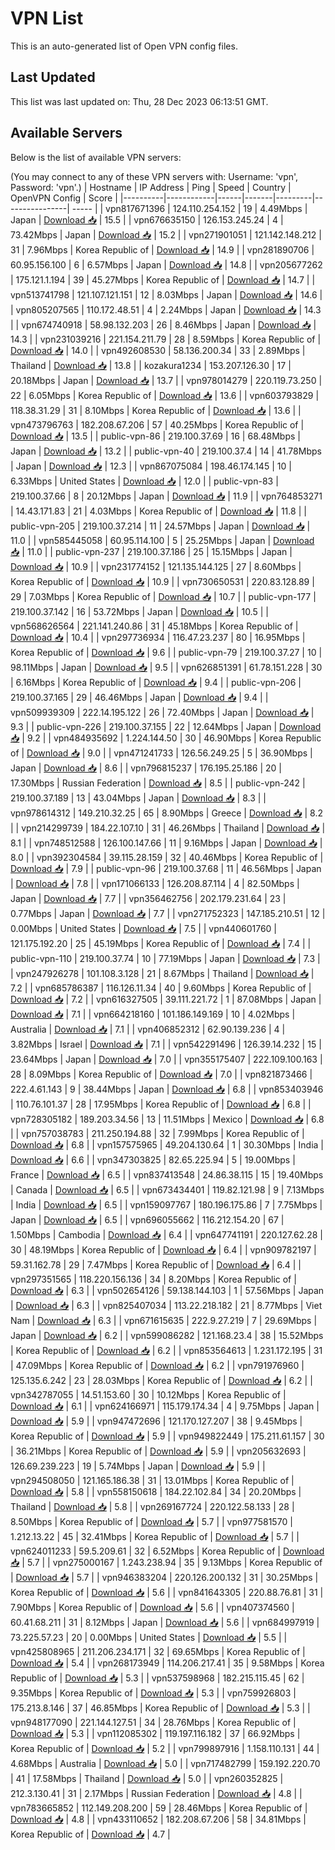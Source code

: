 # VPN List

This is an auto-generated list of Open VPN config files.

## Last Updated

This list was last updated on: Thu, 28 Dec 2023 06:13:51 GMT.

## Available Servers

Below is the list of available VPN servers:

(You may connect to any of these VPN servers with: Username: 'vpn', Password: 'vpn'.)
| Hostname | IP Address | Ping | Speed | Country | OpenVPN Config | Score |
|----------|------------|------|-------|---------|----------------| ----- |
| vpn817671396 | 124.110.254.152 | 19 | 4.49Mbps | Japan | [Download 📥](./configs/server_0_JP.ovpn) | 15.5 |
| vpn676635150 | 126.153.245.24 | 4 | 73.42Mbps | Japan | [Download 📥](./configs/server_1_JP.ovpn) | 15.2 |
| vpn271901051 | 121.142.148.212 | 31 | 7.96Mbps | Korea Republic of | [Download 📥](./configs/server_2_KR.ovpn) | 14.9 |
| vpn281890706 | 60.95.156.100 | 6 | 6.57Mbps | Japan | [Download 📥](./configs/server_3_JP.ovpn) | 14.8 |
| vpn205677262 | 175.121.1.194 | 39 | 45.27Mbps | Korea Republic of | [Download 📥](./configs/server_4_KR.ovpn) | 14.7 |
| vpn513741798 | 121.107.121.151 | 12 | 8.03Mbps | Japan | [Download 📥](./configs/server_5_JP.ovpn) | 14.6 |
| vpn805207565 | 110.172.48.51 | 4 | 2.24Mbps | Japan | [Download 📥](./configs/server_6_JP.ovpn) | 14.3 |
| vpn674740918 | 58.98.132.203 | 26 | 8.46Mbps | Japan | [Download 📥](./configs/server_7_JP.ovpn) | 14.3 |
| vpn231039216 | 221.154.211.79 | 28 | 8.59Mbps | Korea Republic of | [Download 📥](./configs/server_8_KR.ovpn) | 14.0 |
| vpn492608530 | 58.136.200.34 | 33 | 2.89Mbps | Thailand | [Download 📥](./configs/server_9_TH.ovpn) | 13.8 |
| kozakura1234 | 153.207.126.30 | 17 | 20.18Mbps | Japan | [Download 📥](./configs/server_10_JP.ovpn) | 13.7 |
| vpn978014279 | 220.119.73.250 | 22 | 6.05Mbps | Korea Republic of | [Download 📥](./configs/server_11_KR.ovpn) | 13.6 |
| vpn603793829 | 118.38.31.29 | 31 | 8.10Mbps | Korea Republic of | [Download 📥](./configs/server_12_KR.ovpn) | 13.6 |
| vpn473796763 | 182.208.67.206 | 57 | 40.25Mbps | Korea Republic of | [Download 📥](./configs/server_13_KR.ovpn) | 13.5 |
| public-vpn-86 | 219.100.37.69 | 16 | 68.48Mbps | Japan | [Download 📥](./configs/server_14_JP.ovpn) | 13.2 |
| public-vpn-40 | 219.100.37.4 | 14 | 41.78Mbps | Japan | [Download 📥](./configs/server_15_JP.ovpn) | 12.3 |
| vpn867075084 | 198.46.174.145 | 10 | 6.33Mbps | United States | [Download 📥](./configs/server_16_US.ovpn) | 12.0 |
| public-vpn-83 | 219.100.37.66 | 8 | 20.12Mbps | Japan | [Download 📥](./configs/server_17_JP.ovpn) | 11.9 |
| vpn764853271 | 14.43.171.83 | 21 | 4.03Mbps | Korea Republic of | [Download 📥](./configs/server_18_KR.ovpn) | 11.8 |
| public-vpn-205 | 219.100.37.214 | 11 | 24.57Mbps | Japan | [Download 📥](./configs/server_19_JP.ovpn) | 11.0 |
| vpn585445058 | 60.95.114.100 | 5 | 25.25Mbps | Japan | [Download 📥](./configs/server_20_JP.ovpn) | 11.0 |
| public-vpn-237 | 219.100.37.186 | 25 | 15.15Mbps | Japan | [Download 📥](./configs/server_21_JP.ovpn) | 10.9 |
| vpn231774152 | 121.135.144.125 | 27 | 8.60Mbps | Korea Republic of | [Download 📥](./configs/server_22_KR.ovpn) | 10.9 |
| vpn730650531 | 220.83.128.89 | 29 | 7.03Mbps | Korea Republic of | [Download 📥](./configs/server_23_KR.ovpn) | 10.7 |
| public-vpn-177 | 219.100.37.142 | 16 | 53.72Mbps | Japan | [Download 📥](./configs/server_24_JP.ovpn) | 10.5 |
| vpn568626564 | 221.141.240.86 | 31 | 45.18Mbps | Korea Republic of | [Download 📥](./configs/server_25_KR.ovpn) | 10.4 |
| vpn297736934 | 116.47.23.237 | 80 | 16.95Mbps | Korea Republic of | [Download 📥](./configs/server_26_KR.ovpn) | 9.6 |
| public-vpn-79 | 219.100.37.27 | 10 | 98.11Mbps | Japan | [Download 📥](./configs/server_27_JP.ovpn) | 9.5 |
| vpn626851391 | 61.78.151.228 | 30 | 6.16Mbps | Korea Republic of | [Download 📥](./configs/server_28_KR.ovpn) | 9.4 |
| public-vpn-206 | 219.100.37.165 | 29 | 46.46Mbps | Japan | [Download 📥](./configs/server_29_JP.ovpn) | 9.4 |
| vpn509939309 | 222.14.195.122 | 26 | 72.40Mbps | Japan | [Download 📥](./configs/server_30_JP.ovpn) | 9.3 |
| public-vpn-226 | 219.100.37.155 | 22 | 12.64Mbps | Japan | [Download 📥](./configs/server_31_JP.ovpn) | 9.2 |
| vpn484935692 | 1.224.144.50 | 30 | 46.90Mbps | Korea Republic of | [Download 📥](./configs/server_32_KR.ovpn) | 9.0 |
| vpn471241733 | 126.56.249.25 | 5 | 36.90Mbps | Japan | [Download 📥](./configs/server_33_JP.ovpn) | 8.6 |
| vpn796815237 | 176.195.25.186 | 20 | 17.30Mbps | Russian Federation | [Download 📥](./configs/server_34_RU.ovpn) | 8.5 |
| public-vpn-242 | 219.100.37.189 | 13 | 43.04Mbps | Japan | [Download 📥](./configs/server_35_JP.ovpn) | 8.3 |
| vpn978614312 | 149.210.32.25 | 65 | 8.90Mbps | Greece | [Download 📥](./configs/server_36_GR.ovpn) | 8.2 |
| vpn214299739 | 184.22.107.10 | 31 | 46.26Mbps | Thailand | [Download 📥](./configs/server_37_TH.ovpn) | 8.1 |
| vpn748512588 | 126.100.147.66 | 11 | 9.16Mbps | Japan | [Download 📥](./configs/server_38_JP.ovpn) | 8.0 |
| vpn392304584 | 39.115.28.159 | 32 | 40.46Mbps | Korea Republic of | [Download 📥](./configs/server_39_KR.ovpn) | 7.9 |
| public-vpn-96 | 219.100.37.68 | 11 | 46.56Mbps | Japan | [Download 📥](./configs/server_40_JP.ovpn) | 7.8 |
| vpn171066133 | 126.208.87.114 | 4 | 82.50Mbps | Japan | [Download 📥](./configs/server_41_JP.ovpn) | 7.7 |
| vpn356462756 | 202.179.231.64 | 23 | 0.77Mbps | Japan | [Download 📥](./configs/server_42_JP.ovpn) | 7.7 |
| vpn271752323 | 147.185.210.51 | 12 | 0.00Mbps | United States | [Download 📥](./configs/server_43_US.ovpn) | 7.5 |
| vpn440601760 | 121.175.192.20 | 25 | 45.19Mbps | Korea Republic of | [Download 📥](./configs/server_44_KR.ovpn) | 7.4 |
| public-vpn-110 | 219.100.37.74 | 10 | 77.19Mbps | Japan | [Download 📥](./configs/server_45_JP.ovpn) | 7.3 |
| vpn247926278 | 101.108.3.128 | 21 | 8.67Mbps | Thailand | [Download 📥](./configs/server_46_TH.ovpn) | 7.2 |
| vpn685786387 | 116.126.11.34 | 40 | 9.60Mbps | Korea Republic of | [Download 📥](./configs/server_47_KR.ovpn) | 7.2 |
| vpn616327505 | 39.111.221.72 | 1 | 87.08Mbps | Japan | [Download 📥](./configs/server_48_JP.ovpn) | 7.1 |
| vpn664218160 | 101.186.149.169 | 10 | 4.02Mbps | Australia | [Download 📥](./configs/server_49_AU.ovpn) | 7.1 |
| vpn406852312 | 62.90.139.236 | 4 | 3.82Mbps | Israel | [Download 📥](./configs/server_50_IL.ovpn) | 7.1 |
| vpn542291496 | 126.39.14.232 | 15 | 23.64Mbps | Japan | [Download 📥](./configs/server_51_JP.ovpn) | 7.0 |
| vpn355175407 | 222.109.100.163 | 28 | 8.09Mbps | Korea Republic of | [Download 📥](./configs/server_52_KR.ovpn) | 7.0 |
| vpn821873466 | 222.4.61.143 | 9 | 38.44Mbps | Japan | [Download 📥](./configs/server_53_JP.ovpn) | 6.8 |
| vpn853403946 | 110.76.101.37 | 28 | 17.95Mbps | Korea Republic of | [Download 📥](./configs/server_54_KR.ovpn) | 6.8 |
| vpn728305182 | 189.203.34.56 | 13 | 11.51Mbps | Mexico | [Download 📥](./configs/server_55_MX.ovpn) | 6.8 |
| vpn757038783 | 211.250.194.88 | 32 | 7.99Mbps | Korea Republic of | [Download 📥](./configs/server_56_KR.ovpn) | 6.8 |
| vpn157575965 | 49.204.130.64 | 1 | 30.30Mbps | India | [Download 📥](./configs/server_57_IN.ovpn) | 6.6 |
| vpn347303825 | 82.65.225.94 | 5 | 19.00Mbps | France | [Download 📥](./configs/server_58_FR.ovpn) | 6.5 |
| vpn837413548 | 24.86.38.115 | 15 | 19.40Mbps | Canada | [Download 📥](./configs/server_59_CA.ovpn) | 6.5 |
| vpn673434401 | 119.82.121.98 | 9 | 7.13Mbps | India | [Download 📥](./configs/server_60_IN.ovpn) | 6.5 |
| vpn159097767 | 180.196.175.86 | 7 | 7.75Mbps | Japan | [Download 📥](./configs/server_61_JP.ovpn) | 6.5 |
| vpn696055662 | 116.212.154.20 | 67 | 1.50Mbps | Cambodia | [Download 📥](./configs/server_62_KH.ovpn) | 6.4 |
| vpn647741191 | 220.127.62.28 | 30 | 48.19Mbps | Korea Republic of | [Download 📥](./configs/server_63_KR.ovpn) | 6.4 |
| vpn909782197 | 59.31.162.78 | 29 | 7.47Mbps | Korea Republic of | [Download 📥](./configs/server_64_KR.ovpn) | 6.4 |
| vpn297351565 | 118.220.156.136 | 34 | 8.20Mbps | Korea Republic of | [Download 📥](./configs/server_65_KR.ovpn) | 6.3 |
| vpn502654126 | 59.138.144.103 | 1 | 57.56Mbps | Japan | [Download 📥](./configs/server_66_JP.ovpn) | 6.3 |
| vpn825407034 | 113.22.218.182 | 21 | 8.77Mbps | Viet Nam | [Download 📥](./configs/server_67_VN.ovpn) | 6.3 |
| vpn671615635 | 222.9.27.219 | 7 | 29.69Mbps | Japan | [Download 📥](./configs/server_68_JP.ovpn) | 6.2 |
| vpn599086282 | 121.168.23.4 | 38 | 15.52Mbps | Korea Republic of | [Download 📥](./configs/server_69_KR.ovpn) | 6.2 |
| vpn853564613 | 1.231.172.195 | 31 | 47.09Mbps | Korea Republic of | [Download 📥](./configs/server_70_KR.ovpn) | 6.2 |
| vpn791976960 | 125.135.6.242 | 23 | 28.03Mbps | Korea Republic of | [Download 📥](./configs/server_71_KR.ovpn) | 6.2 |
| vpn342787055 | 14.51.153.60 | 30 | 10.12Mbps | Korea Republic of | [Download 📥](./configs/server_72_KR.ovpn) | 6.1 |
| vpn624166971 | 115.179.174.34 | 4 | 9.75Mbps | Japan | [Download 📥](./configs/server_73_JP.ovpn) | 5.9 |
| vpn947472696 | 121.170.127.207 | 38 | 9.45Mbps | Korea Republic of | [Download 📥](./configs/server_74_KR.ovpn) | 5.9 |
| vpn949822449 | 175.211.61.157 | 30 | 36.21Mbps | Korea Republic of | [Download 📥](./configs/server_75_KR.ovpn) | 5.9 |
| vpn205632693 | 126.69.239.223 | 19 | 5.74Mbps | Japan | [Download 📥](./configs/server_76_JP.ovpn) | 5.9 |
| vpn294508050 | 121.165.186.38 | 31 | 13.01Mbps | Korea Republic of | [Download 📥](./configs/server_77_KR.ovpn) | 5.8 |
| vpn558150618 | 184.22.102.84 | 34 | 20.20Mbps | Thailand | [Download 📥](./configs/server_78_TH.ovpn) | 5.8 |
| vpn269167724 | 220.122.58.133 | 28 | 8.50Mbps | Korea Republic of | [Download 📥](./configs/server_79_KR.ovpn) | 5.7 |
| vpn977581570 | 1.212.13.22 | 45 | 32.41Mbps | Korea Republic of | [Download 📥](./configs/server_80_KR.ovpn) | 5.7 |
| vpn624011233 | 59.5.209.61 | 32 | 6.52Mbps | Korea Republic of | [Download 📥](./configs/server_81_KR.ovpn) | 5.7 |
| vpn275000167 | 1.243.238.94 | 35 | 9.13Mbps | Korea Republic of | [Download 📥](./configs/server_82_KR.ovpn) | 5.7 |
| vpn946383204 | 220.126.200.132 | 31 | 30.25Mbps | Korea Republic of | [Download 📥](./configs/server_83_KR.ovpn) | 5.6 |
| vpn841643305 | 220.88.76.81 | 31 | 7.90Mbps | Korea Republic of | [Download 📥](./configs/server_84_KR.ovpn) | 5.6 |
| vpn407374560 | 60.41.68.211 | 31 | 8.12Mbps | Japan | [Download 📥](./configs/server_85_JP.ovpn) | 5.6 |
| vpn684997919 | 73.225.57.23 | 20 | 0.00Mbps | United States | [Download 📥](./configs/server_86_US.ovpn) | 5.5 |
| vpn425808965 | 211.206.234.171 | 32 | 69.65Mbps | Korea Republic of | [Download 📥](./configs/server_87_KR.ovpn) | 5.4 |
| vpn268173949 | 114.206.217.41 | 35 | 9.58Mbps | Korea Republic of | [Download 📥](./configs/server_88_KR.ovpn) | 5.3 |
| vpn537598968 | 182.215.115.45 | 62 | 9.35Mbps | Korea Republic of | [Download 📥](./configs/server_89_KR.ovpn) | 5.3 |
| vpn759926803 | 175.213.8.146 | 37 | 46.85Mbps | Korea Republic of | [Download 📥](./configs/server_90_KR.ovpn) | 5.3 |
| vpn948177090 | 221.144.127.51 | 34 | 28.76Mbps | Korea Republic of | [Download 📥](./configs/server_91_KR.ovpn) | 5.3 |
| vpn112085302 | 119.197.116.182 | 37 | 66.92Mbps | Korea Republic of | [Download 📥](./configs/server_92_KR.ovpn) | 5.2 |
| vpn799897916 | 1.158.110.131 | 44 | 4.68Mbps | Australia | [Download 📥](./configs/server_93_AU.ovpn) | 5.0 |
| vpn717482799 | 159.192.220.70 | 41 | 17.58Mbps | Thailand | [Download 📥](./configs/server_94_TH.ovpn) | 5.0 |
| vpn260352825 | 212.3.130.41 | 31 | 2.17Mbps | Russian Federation | [Download 📥](./configs/server_95_RU.ovpn) | 4.8 |
| vpn783665852 | 112.149.208.200 | 59 | 28.46Mbps | Korea Republic of | [Download 📥](./configs/server_96_KR.ovpn) | 4.8 |
| vpn433110652 | 182.208.67.206 | 58 | 34.81Mbps | Korea Republic of | [Download 📥](./configs/server_97_KR.ovpn) | 4.7 |
